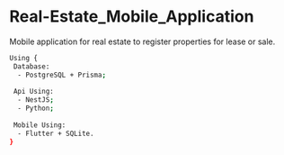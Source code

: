 # Real-Estate_Mobile_Application
Mobile application for real estate to register properties for lease or sale.

```bash
Using {
 Database:
  - PostgreSQL + Prisma;
  
 Api Using:
  - NestJS;
  - Python;
 
 Mobile Using:
  - Flutter + SQLite.
}
```
